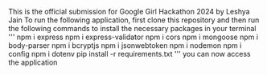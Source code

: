 This is the official submission for Google Girl Hackathon 2024 by Leshya Jain
To run the following application, first clone this repository and then run the following commands to install the necessary packages in your terminal 
'''
npm i express
npm i express-validator
npm i cors
npm i mongoose
npm i body-parser
npm i bcryptjs
npm i jsonwebtoken
npm i nodemon
npm i config
npm i dotenv
pip install -r requirements.txt
'''
you can now access the application

